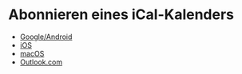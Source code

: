 # Abonnieren eines iCal-Kalenders 

- [Google/Android](DE/GoogleAndroid.md)
- [iOS](DE/iOS.md)
- [macOS](DE/macOS.md)
- [Outlook.com](DE/Outlook_com.md)
